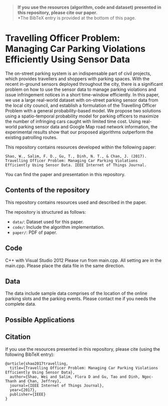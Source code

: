 > **If you use the resources (algorithm, code and dataset) presented in this repository, please cite our paper.**  
*The BibTeX entry is provided at the bottom of this page. 

# Travelling Officer Problem: Managing Car Parking Violations Efficiently Using Sensor Data

The on-street parking system is an indispensable part of civil projects, which provides travellers and shoppers with parking spaces. With the recent in-ground sensors deployed throughout the city, there is a significant problem on how to use the sensor data to manage parking violations and issue infringement notices in a short time-window efficiently. In this paper, we use a large real-world dataset with on-street parking sensor data from the local city council, and establish a formulation of the Travelling Officer Problem with a general probability-based model. We propose two solutions using a spatio-temporal probability model for parking officers to maximize the number of infringing cars caught with limited time cost. Using real-world parking sensor data and Google Map road network information, the experimental results show that our proposed algorithms outperform the existing patrolling routes.

This repository contains resources developed within the following paper:

	Shao, W., Salim, F. D., Gu, T., Dinh, N. T., & Chan, J. (2017). 
 	Travelling Officer Problem: Managing Car Parking Violations Efficiently Using Sensor Data. IEEE Internet of Things Journal.


You can find the paper and presentation in this repository.

## Contents of the repository
This repository contains resources used and described in the paper.

The repository is structured as follows:


- `data/`: Dataset used for this paper.
- `code/`: Include the algorithm implementation.
- `paper/`: PDF of paper.


## Code
C++ with Visual Studio 2012 Please run from main.cpp. All setting are in the main.cpp. Please place the data file in the same direction.

## Data
The data include sample data comprises of the location of the online parking slots and the parking events. Please contact me if you needs the complete data.

## Possible Applications

## Citation
If you use the resources presented in this repository, please cite (using the following BibTeX entry):
```
@article{shao2017travelling,
  title={Travelling Officer Problem: Managing Car Parking Violations Efficiently Using Sensor Data},
  author={Shao, Wei and Salim, Flora D and Gu, Tao and Dinh, Ngoc-Thanh and Chan, Jeffrey},
  journal={IEEE Internet of Things Journal},
  year={2017},
  publisher={IEEE}
}
```
